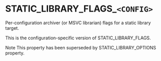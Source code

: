   

# STATIC_LIBRARY_FLAGS_```<CONFIG>```  
Per-configuration archiver (or MSVC librarian) flags for a static library
target.  

This is the configuration-specific version of STATIC_LIBRARY_FLAGS.  


Note
This property has been superseded by STATIC_LIBRARY_OPTIONS
property.
  

